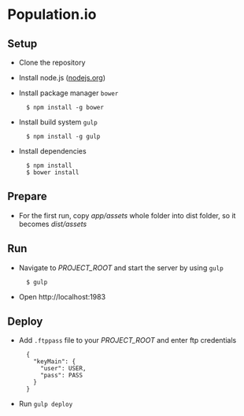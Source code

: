 # Population.io

## Setup

* Clone the repository
* Install node.js ([nodejs.org](http://nodejs.org))
* Install package manager `bower`

        $ npm install -g bower

* Install build system `gulp`

        $ npm install -g gulp

* Install dependencies

        $ npm install
        $ bower install

## Prepare

* For the first run, copy *app/assets* whole folder into dist folder, so it becomes *dist/assets*

## Run

* Navigate to *PROJECT_ROOT* and start the server by using `gulp`

        $ gulp

* Open http://localhost:1983

## Deploy

* Add `.ftppass` file to your *PROJECT_ROOT* and enter ftp credentials

        {
          "keyMain": {
            "user": USER,
            "pass": PASS
          }
        }

* Run `gulp deploy`